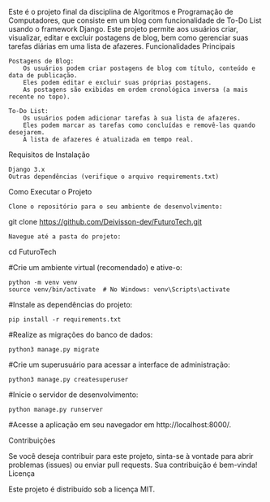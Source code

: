 Este é o projeto final da disciplina de Algoritmos e Programação de Computadores, que consiste em  um blog com funcionalidade de To-Do List usando o framework Django. Este projeto permite aos usuários criar, visualizar, editar e excluir postagens de blog, bem como gerenciar suas tarefas diárias em uma lista de afazeres.
Funcionalidades Principais

    Postagens de Blog:
        Os usuários podem criar postagens de blog com título, conteúdo e data de publicação.
        Eles podem editar e excluir suas próprias postagens.
        As postagens são exibidas em ordem cronológica inversa (a mais recente no topo).

    To-Do List:
        Os usuários podem adicionar tarefas à sua lista de afazeres.
        Eles podem marcar as tarefas como concluídas e removê-las quando desejarem.
        A lista de afazeres é atualizada em tempo real.

Requisitos de Instalação

    Django 3.x
    Outras dependências (verifique o arquivo requirements.txt)

Como Executar o Projeto

    Clone o repositório para o seu ambiente de desenvolvimento:



git clone https://github.com/Deivisson-dev/FuturoTech.git

    Navegue até a pasta do projeto:


cd FuturoTech

#Crie um ambiente virtual (recomendado) e ative-o:



    python -m venv venv
    source venv/bin/activate  # No Windows: venv\Scripts\activate

#Instale as dependências do projeto:


    pip install -r requirements.txt

#Realize as migrações do banco de dados:


    python3 manage.py migrate

#Crie um superusuário para acessar a interface de administração:



    python3 manage.py createsuperuser

#Inicie o servidor de desenvolvimento:


    python manage.py runserver

#Acesse a aplicação em seu navegador em http://localhost:8000/.


Contribuições

Se você deseja contribuir para este projeto, sinta-se à vontade para abrir problemas (issues) ou enviar pull requests. Sua contribuição é bem-vinda!
Licença

Este projeto é distribuído sob a licença MIT.